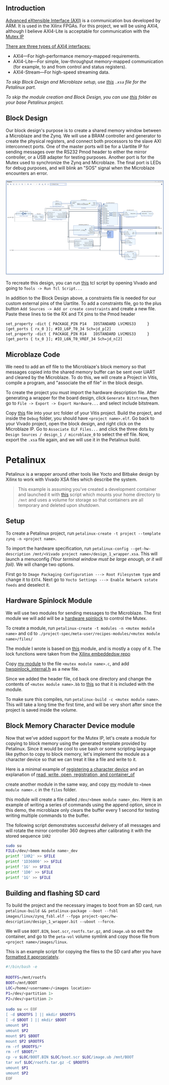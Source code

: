 ## Introduction

[Advanced eXtensible Interface (AXI)](https://en.wikipedia.org/wiki/Advanced_eXtensible_Interface) is a communication bus developed by ARM. It is used in the Xilinx FPGAs. For this project, we will be using AXI4, although I believe AXI4-Lite is acceptable for communication with the [Mutex IP](https://docs.xilinx.com/v/u/en-US/pg117-mutex)

[There are three types of AXI4 interfaces:](https://docs.xilinx.com/v/u/en-US/ug761_axi_reference_guide)
- AXI4—For high-performance memory-mapped requirements.
- AXI4-Lite—For simple, low-throughput memory-mapped communication (for example,
to and from control and status registers).
- AXI4-Stream—For high-speed streaming data.

*To skip Block Design and Microblaze setup, use [this](https://gitlab.ssec.wisc.edu/mkurzynski/petalinux-zybo-z7-20/-/blob/BlockMemMutex/hw/design_1_wrapper.xsa) `.xsa` file for the Petalinux part.*

*To skip the module creation and Block Design, you can use [this](https://gitlab.ssec.wisc.edu/mkurzynski/petalinux-zybo-z7-20/-/tree/BlockMemMutex/os) folder as your base Petalinux project.*

## Block Design

Our block design's purpose is to create a shared memory window between a Microblaze and the Zynq. We will use a BRAM controller and generator to create the physical registers, and connect both processors to the slave AXI interconnect ports. One of the master ports will be for a Uartlite IP for sending messages over the RS232 Pmod header to either the mirror controller, or a USB adapter for testing purposes. Another port is for the Mutex used to synchronize the Zynq and Microblaze. The final port is LEDs for debug purposes, and will blink an "SOS" signal when the Microblaze encounters an error.

![image](uploads/260be8f8efc7144a52a876ddf85c0179/image.png)

To recreate this design, you can run [this](https://gitlab.ssec.wisc.edu/mkurzynski/petalinux-zybo-z7-20/-/blob/BlockMemMutex/hw/design_1.tcl) tcl script by opening Vivado and going to `Tools -> Run Tcl Script...`

In addition to the Block Design above, a constraints file is needed for our custom external pins of the Uartlite. To add a constraints file, go to the plus button `Add Sources -> Add or create constraints` and create a new file. Paste these lines to tie the RX and TX pins to the Pmod header
```
set_property -dict { PACKAGE_PIN P14   IOSTANDARD LVCMOS33     } [get_ports { rx_0 }]; #IO_L6P_T0_34 Sch=jd_p[2]                  
set_property -dict { PACKAGE_PIN R14   IOSTANDARD LVCMOS33     } [get_ports { tx_0 }]; #IO_L6N_T0_VREF_34 Sch=jd_n[2]
```

## Microblaze Code

We need to add an elf file to the Microblaze's block memory so that messages copied into the shared memory buffer can be sent over UART and cleared by the Microblaze. To do this, we will create a Project in Vitis, compile a program, and "associate the elf file" in the block design.

To create the project you must import the hardware description file. After generating a wrapper for the board design, click `Generate Bitstream`, then go to `File -> Export -> Export Hardware...` and select include bitstream.

Copy [this](https://gitlab.ssec.wisc.edu/mkurzynski/petalinux-zybo-z7-20/-/blob/BlockMemMutex/sw/main.c) file into your src folder of your Vitis project. Build the project, and inside the `Debug` folder, you should have `<project name>.elf`. Go back to your Vivado project, open the block design, and right click on the Microblaze IP. Go to `Associate ELF Files...` and click the three dots by `Design Sources / design_1 / microblaze_0` to select the elf file. Now, export the `.xsa` file again, and we will use it in the Petalinux build.

# Petalinux

Petalinux is a wrapper around other tools like Yocto and Bitbake design by Xilinx to work with Vivado XSA files which describe the system.

> This example is assuming you've created a development container and launched it with [this](https://gitlab.ssec.wisc.edu/mkurzynski/qemu-zc706-petalinux/-/blob/master/go.sh) script which mounts your home directory to `/mnt` and uses a volume for storage so that containers are all temporary and deleted upon shutdown.

## Setup

To create a Petalinux project, run `petalinux-create -t project --template zynq -n <project name>`.

To import the hardware specification, run `petalinux-config --get-hw-description /mnt/<Vivado project name>/design_1_wrapper.xsa`. This will launch a menuconfig *(Your terminal window must be large enough, or it will fail)*. We will change two options.

First go to `Image Packaging Configuration ---> Root Filesystem type` and change it to `EXT4`. Next go to `Yocto Settings ---> Enable Network sstate feeds` and deselect it.

## Hardware Spinlock Module

We will use two modules for sending messages to the Microblaze. The first module we will add will be a [hardware spinlock](https://docs.kernel.org/locking/hwspinlock.html) to control the Mutex.

To create a module, run `petalinux-create -t modules -n <mutex module name>` and cd to `./project-spec/meta-user/recipes-modules/<mutex module name>/files/`

The module I wrote is based on [this](https://git.kernel.org/pub/scm/linux/kernel/git/stable/linux.git/tree/drivers/hwspinlock/stm32_hwspinlock.c) module, and is mostly a copy of it. The lock functions were taken from the [Xilinx embeddedsw repo](https://github.com/Xilinx/embeddedsw/blob/master/XilinxProcessorIPLib/drivers/mutex/src/xmutex.c)

Copy [my module](https://gitlab.ssec.wisc.edu/mkurzynski/petalinux-zybo-z7-20/-/blob/BlockMemMutex/os/project-spec/meta-user/recipes-modules/ofmutex/files/ofmutex.c) to the file `<mutex module name>.c`, and add [hwspinlock_internal.h](https://git.kernel.org/pub/scm/linux/kernel/git/stable/linux.git/tree/drivers/hwspinlock/hwspinlock_internal.h) as a new file.

Since we added the header file, cd back one directory and change the contents of `<mutex module name>.bb` to [this](https://gitlab.ssec.wisc.edu/mkurzynski/petalinux-zybo-z7-20/-/blob/BlockMemMutex/os/project-spec/meta-user/recipes-modules/ofmutex/ofmutex.bb) so that it is included with the module.

To make sure this compiles, run `petalinux-build -c <mutex module name>`. This will take a long time the first time, and will be very short after since the project is saved inside the volume.

## Block Memory Character Device module

Now that we've added support for the Mutex IP, let's create a module for copying to block memory using the generated template provided by Petalinux. Since it would be cool to use bash or some scripting language like python to copy to block memory, let's implement the module as a character device so that we can treat it like a file and write to it.

Here is a minimal example of [registering a character device](https://github.com/cirosantilli/linux-kernel-module-cheat/blob/master/kernel_modules/character_device_create.c) and an explanation of [read, write, open, registration, and container_of](https://linux-kernel-labs.github.io/refs/heads/master/labs/device_drivers.html#implementation-of-operations)

create another module in the same way, and copy [my](https://gitlab.ssec.wisc.edu/mkurzynski/petalinux-zybo-z7-20/-/blob/BlockMemMutex/os/project-spec/meta-user/recipes-modules/ofblockmem/files/ofblockmem.c) module to `<bmem module name>.c` in the `files` folder.

this module will create a file called `/dev/<bmem module name>_dev`. Here is an example of writing a series of commands using the append option, since in this demo, the microblaze only clears the buffer every 1 second for testing writing multiple commands to the buffer.

The following script demonstrates successful delivery of all messages and will rotate the mirror controller 360 degrees after calibrating it with the stored sequence `1XR2`

```bash
sudo su
FILE=/dev/<bmem module name>_dev
printf '1XR2' >> $FILE
printf '1D36000' >> $FILE
printf '1G' >> $FILE
printf '1D0' >> $FILE
printf '1G' >> $FILE
```

## Building and flashing SD card

To build the project and the necessary images to boot from an SD card, run `petalinux-build && petalinux-package --boot --fsbl images/linux/zynq_fsbl.elf --fpga project-spec/hw-description/design_1_wrapper.bit --uboot --force`.

We will use `BOOT.BIN`, `boot.scr`, `rootfs.tar.gz`, and `image.ub` so exit the container, and go to the `peta-vol` volume symlink and copy those file from `<project name>/images/linux`.

This is an example script for copying the files to the SD card after you have [formatted it appropriately](https://docs.xilinx.com/r/2022.2-English/ug1144-petalinux-tools-reference-guide/Partitioning-and-Formatting-an-SD-Card).

```bash
#!/bin/bash -e

ROOTFS=/mnt/rootfs
BOOT=/mnt/BOOT
LOC=/home/<username>/<images location>
P1=/dev/<partition 1>
P2=/dev/<partition 2>

sudo su << EOF
[ -d $ROOTFS ] || mkdir $ROOTFS
[ -d $BOOT ] || mkdir $BOOT
umount $P1
umount $P2
mount $P1 $BOOT
mount $P2 $ROOTFS
rm -rf $ROOTFS/*
rm -rf $BOOT/*
cp -v $LOC/BOOT.BIN $LOC/boot.scr $LOC/image.ub /mnt/BOOT
tar xvf $LOC/rootfs.tar.gz -C $ROOTFS
umount $P1
umount $P2
EOF
```